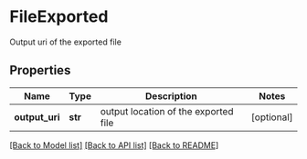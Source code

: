 # FileExported

Output uri of the exported file
## Properties
Name | Type | Description | Notes
------------ | ------------- | ------------- | -------------
**output_uri** | **str** | output location of the exported file | [optional] 

[[Back to Model list]](../README.md#documentation-for-models) [[Back to API list]](../README.md#documentation-for-api-endpoints) [[Back to README]](../README.md)


